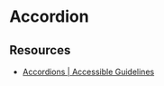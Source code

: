 # Accordion

## Resources 

- [Accordions | Accessible Guidelines](http://web-accessibility.carnegiemuseums.org/code/accordions/)
